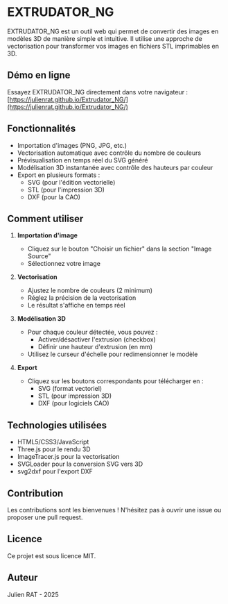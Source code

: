 # EXTRUDATOR_NG

EXTRUDATOR_NG est un outil web qui permet de convertir des images en modèles 3D de manière simple et intuitive. Il utilise une approche de vectorisation pour transformer vos images en fichiers STL imprimables en 3D.

## Démo en ligne

Essayez EXTRUDATOR_NG directement dans votre navigateur : [https://julienrat.github.io/Extrudator_NG/](https://julienrat.github.io/Extrudator_NG/)

## Fonctionnalités

- Importation d'images (PNG, JPG, etc.)
- Vectorisation automatique avec contrôle du nombre de couleurs
- Prévisualisation en temps réel du SVG généré
- Modélisation 3D instantanée avec contrôle des hauteurs par couleur
- Export en plusieurs formats :
  - SVG (pour l'édition vectorielle)
  - STL (pour l'impression 3D)
  - DXF (pour la CAO)

## Comment utiliser

1. **Importation d'image**
   - Cliquez sur le bouton "Choisir un fichier" dans la section "Image Source"
   - Sélectionnez votre image

2. **Vectorisation**
   - Ajustez le nombre de couleurs (2 minimum)
   - Réglez la précision de la vectorisation
   - Le résultat s'affiche en temps réel

3. **Modélisation 3D**
   - Pour chaque couleur détectée, vous pouvez :
     - Activer/désactiver l'extrusion (checkbox)
     - Définir une hauteur d'extrusion (en mm)
   - Utilisez le curseur d'échelle pour redimensionner le modèle

4. **Export**
   - Cliquez sur les boutons correspondants pour télécharger en :
     - SVG (format vectoriel)
     - STL (pour impression 3D)
     - DXF (pour logiciels CAO)

## Technologies utilisées

- HTML5/CSS3/JavaScript
- Three.js pour le rendu 3D
- ImageTracer.js pour la vectorisation
- SVGLoader pour la conversion SVG vers 3D
- svg2dxf pour l'export DXF

## Contribution

Les contributions sont les bienvenues ! N'hésitez pas à ouvrir une issue ou proposer une pull request.

## Licence

Ce projet est sous licence MIT.

## Auteur

Julien RAT - 2025
